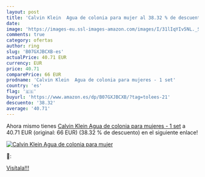 ```yaml
---
layout: post
title: 'Calvin Klein  Agua de colonia para mujer al 38.32 % de descuento'
date: 
image: 'https://images-eu.ssl-images-amazon.com/images/I/31lIqYIv5NL._SL200_.jpg'
comments: true
category: ofertas
author: ring
slug: 'B07GXJBCXB-es'
actualPrice: 40.71 EUR
currency: EUR
price: 40.71
comparePrice: 66 EUR
prodname: 'Calvin Klein  Agua de colonia para mujeres - 1 set'
country: 'es'
flag: '🇪🇸'
buyurl: 'https://www.amazon.es/dp/B07GXJBCXB/?tag=tolees-21'
descuento: '38.32'
average: '40.71'
---
```


Ahora mismo tienes [Calvin Klein  Agua de colonia para mujeres - 1 set](https://www.amazon.es/dp/B07GXJBCXB/?tag=tolees-21) a 40.71 EUR (original: 66 EUR) (38.32 %  de descuento) en el siguiente enlace!

[![Calvin Klein  Agua de colonia para mujer](https://images-eu.ssl-images-amazon.com/images/I/31lIqYIv5NL._SL200_.jpg)](https://www.amazon.es/dp/B07GXJBCXB/?tag=tolees-21)

🔎:


[Visítala!!!](https://www.amazon.es/dp/B07GXJBCXB/?tag=tolees-21)
